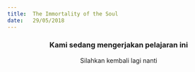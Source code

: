 ```yaml
---
title:  The Immortality of the Soul
date:   29/05/2018
---
```


### <center>Kami sedang mengerjakan pelajaran ini</center>
<center>Silahkan kembali lagi nanti</center>